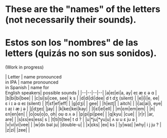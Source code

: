 # These are the "names" of the letters (not necessarily their sounds).   
# Estos son los "nombres" de las letters (quizás no son sus sonidos).   

(Work in progress)

| Letter | name pronounced<BR>in IPA | name pronounced<BR>in Spanish | name for<BR>English speakers| possible sounds |
|--|--|--|--|
|a|eɪ|ei|a, ay| eɪ æ ɛ ə ɑ |
|b|bi|bi|bee|      |
|c|si|si|cee, see| k s |
|d|di|di|dee|  d t dʒ  (silent) |
|e|i|i|e, ee| ɛ i ɪ ə ɑ eɪ (silent)  | 
|f|ɛf|ef|eff|      |
|g|dʒi| | gee|      |
|h|eɪtʃ| | aitch|      |
|i|aɪ|ai|i, eye| ɪ aɪ i æ j ə  | 
|j|dʒeɪ| |jay|    |
|k|keɪ|kei|kay|    |
|l|ɛl|el|ell|    |
|m|ɛm|em|em|    |
|n|ɛn|en|en|    |
|o|oʊ|o|o, oh| oʊ ɑ ʌ ə  | 
|p|pi|pi|pee|    |
|q|kyu| |cue|    |
|r|r| |ar, are|    |
|s|ɛs|es|ess| s   |
|t|ti|ti|tee| t d ?  |
|u|*ju|*yu|u| ʌ ʊ u ɛ ju ə  |
|v|vi|vi|vee|    |
|w|dʌ bəl ju| |double-u|    |
|x|ɛks| |ex|  ks  |
|y|waɪ| |why| i j ju ?  |
|z|zi| |zee|    |
